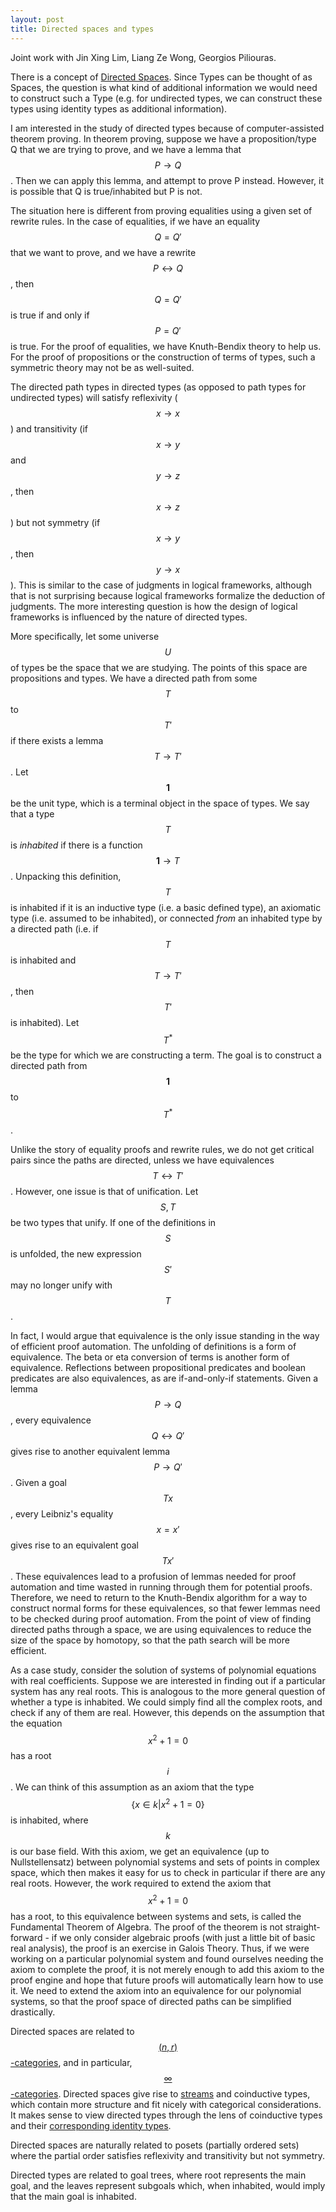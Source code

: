 ```yaml
---
layout: post
title: Directed spaces and types
---
```


Joint work with Jin Xing Lim, Liang Ze Wong, Georgios Piliouras.

There is a concept of [Directed Spaces](https://ncatlab.org/nlab/show/directed+topological+space). Since Types can be thought of as Spaces, the question is what kind of additional information we would need to construct such a Type (e.g. for undirected types, we can construct these types using identity types as additional information).

I am interested in the study of directed types because of computer-assisted theorem proving. In theorem proving, suppose we have a proposition/type Q that we are trying to prove, and we have a lemma that $$P\rightarrow Q$$. Then we can apply this lemma, and attempt to prove P instead. However, it is possible that Q is true/inhabited but P is not.

The situation here is different from proving equalities using a given set of rewrite rules. In the case of equalities, if we have an equality $$Q=Q'$$ that we want to prove, and we have a rewrite $$P \leftrightarrow Q$$, then $$Q=Q'$$ is true if and only if $$P=Q'$$ is true. For the proof of equalities, we have Knuth-Bendix theory to help us. For the proof of propositions or the construction of terms of types, such a symmetric theory may not be as well-suited.

The directed path types in directed types (as opposed to path types for undirected types) will satisfy reflexivity ($$x\rightarrow x$$) and transitivity (if $$x\rightarrow y$$ and $$y\rightarrow z$$, then $$x\rightarrow z$$) but not symmetry (if $$x\rightarrow y$$, then $$y\rightarrow x$$). This is similar to the case of judgments in logical frameworks, although that is not surprising because logical frameworks formalize the deduction of judgments. The more interesting question is how the design of logical frameworks is influenced by the nature of directed types.

More specifically, let some universe $$U$$ of types be the space that we are studying. The points of this space are propositions and types. We have a directed path from some $$T$$ to $$T'$$ if there exists a lemma $$T \rightarrow T'$$. Let $$\textbf{1}$$ be the unit type, which is a terminal object in the space of types. We say that a type $$T$$ is _inhabited_ if there is a function $$\textbf{1} \rightarrow T$$. Unpacking this definition, $$T$$ is inhabited if it is an inductive type (i.e. a basic defined type), an axiomatic type (i.e. assumed to be inhabited), or connected _from_ an inhabited type by a directed path (i.e. if $$T$$ is inhabited and $$T \rightarrow T'$$, then $$T'$$ is inhabited). Let $$T^*$$ be the type for which we are constructing a term. The goal is to construct a directed path from $$\textbf{1}$$ to $$T^*$$.

Unlike the story of equality proofs and rewrite rules, we do not get critical pairs since the paths are directed, unless we have equivalences $$T \leftrightarrow T'$$. However, one issue is that of unification. Let $$S, T$$ be two types that unify. If one of the definitions in $$S$$ is unfolded, the new expression $$S'$$ may no longer unify with $$T$$.

In fact, I would argue that equivalence is the only issue standing in the way of efficient proof automation. The unfolding of definitions is a form of equivalence. The beta or eta conversion of terms is another form of equivalence. Reflections between propositional predicates and boolean predicates are also equivalences, as are if-and-only-if statements. Given a lemma $$P \rightarrow Q$$, every equivalence $$Q \leftrightarrow Q'$$ gives rise to another equivalent lemma $$P \rightarrow Q'$$. Given a goal $$T x$$, every Leibniz's equality $$x=x'$$ gives rise to an equivalent goal $$T x'$$. These equivalences lead to a profusion of lemmas needed for proof automation and time wasted in running through them for potential proofs. Therefore, we need to return to the Knuth-Bendix algorithm for a way to construct normal forms for these equivalences, so that fewer lemmas need to be checked during proof automation. From the point of view of finding directed paths through a space, we are using equivalences to reduce the size of the space by homotopy, so that the path search will be more efficient.

As a case study, consider the solution of systems of polynomial equations with real coefficients. Suppose we are interested in finding out if a particular system has any real roots. This is analogous to the more general question of whether a type is inhabited. We could simply find all the complex roots, and check if any of them are real. However, this depends on the assumption that the equation $$x^2+1 = 0$$ has a root $$i$$. We can think of this assumption as an axiom that the type $$\{ x \in k\vert  x^2+1 = 0 \}$$ is inhabited, where $$k$$ is our base field. With this axiom, we get an equivalence (up to Nullstellensatz) between polynomial systems and sets of points in complex space, which then makes it easy for us to check in particular if there are any real roots. However, the work required to extend the axiom that $$x^2+1=0$$ has a root, to this equivalence between systems and sets, is called the Fundamental Theorem of Algebra. The proof of the theorem is not straight-forward - if we only consider algebraic proofs (with just a little bit of basic real analysis), the proof is an exercise in Galois Theory. Thus, if we were working on a particular polynomial system and found ourselves needing the axiom to complete the proof, it is not merely enough to add this axiom to the proof engine and hope that future proofs will automatically learn how to use it. We need to extend the axiom into an equivalence for our polynomial systems, so that the proof space of directed paths can be simplified drastically.

Directed spaces are related to [$$(n,r)$$-categories](https://ncatlab.org/nlab/show/%28n%2Cr%29-category), and in particular, [$$\infty$$-categories](http://www.math.jhu.edu/~eriehl/Leeds-HTT-UF.pdf). Directed spaces give rise to [streams](https://ncatlab.org/nlab/show/directed+topological+space) and coinductive types, which contain more structure and fit nicely with categorical considerations. It makes sense to view directed types through the lens of coinductive types and their [corresponding identity types](https://groups.google.com/forum/#!msg/homotopytypetheory/tYRTcI2Opyo/PIrI6t5me-oJ).

Directed spaces are naturally related to posets (partially ordered sets) where the partial order satisfies reflexivity and transitivity but not symmetry.

Directed types are related to goal trees, where root represents the main goal, and the leaves represent subgoals which, when inhabited, would imply that the main goal is inhabited.
